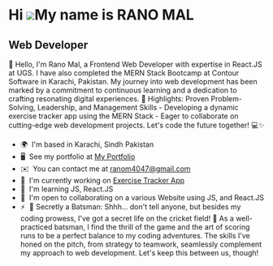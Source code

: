 Hi ![](https://user-images.githubusercontent.com/18350557/176309783-0785949b-9127-417c-8b55-ab5a4333674e.gif)My name is RANO MAL
================================================================================================================================

Web Developer
-------------

🚀 Hello, I'm Rano Mal, a Frontend Web Developer with expertise in React.JS at UGS. I have also completed the MERN Stack Bootcamp at Contour Software in Karachi, Pakistan. My journey into web development has been marked by a commitment to continuous learning and a dedication to crafting resonating digital experiences. 
🌟 Highlights: Proven Problem-Solving, Leadership, and Management Skills - Developing a dynamic exercise tracker app using the MERN Stack - Eager to collaborate on cutting-edge web development projects. Let's code the future together! 💻✨

*   🌍  I'm based in Karachi, Sindh Pakistan
*   🖥️  See my portfolio at [My Portfolio](http://ranomalportfolio.netlify.app/)
*   ✉️  You can contact me at [ranom4047@gmail.com](mailto:ranom4047@gmail.com)
*   🚀  I'm currently working on [Exercise Tracker App](http://github.com/rano40/mern-workout-tracking-app)
*   🧠  I'm learning JS, React.JS
*   🤝  I'm open to collaborating on a various Website using JS, and React.JS
*   ⚡  🏏 Secretly a Batsman: Shhh... don't tell anyone, but besides my coding prowess, I've got a secret life on the cricket field! 🤫 As a well-practiced batsman, I find the thrill of the game and the art of scoring runs to be a perfect balance to my coding adventures. The skills I've honed on the pitch, from strategy to teamwork, seamlessly complement my approach to web development. Let's keep this between us, though!
